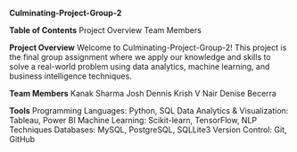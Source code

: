 **Culminating-Project-Group-2**

**Table of Contents**
Project Overview
Team Members


**Project Overview**
Welcome to Culminating-Project-Group-2! 
This project is the final group assignment where we apply our knowledge and skills to solve a real-world problem using data analytics, machine learning, and business intelligence techniques.

**Team Members**
Kanak Sharma
Josh Dennis
Krish V Nair 
Denise Becerra

**Tools**
Programming Languages: Python, SQL
Data Analytics & Visualization: Tableau, Power BI
Machine Learning: Scikit-learn, TensorFlow, NLP Techniques
Databases: MySQL, PostgreSQL, SQLLite3
Version Control: Git, GitHub
